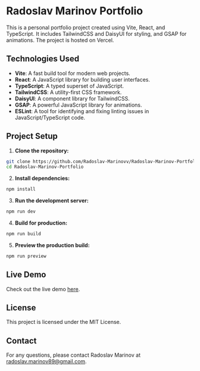 # Radoslav Marinov Portfolio

This is a personal portfolio project created using Vite, React, and TypeScript. It includes TailwindCSS and DaisyUI for styling, and GSAP for animations. The project is hosted on Vercel.

## Technologies Used

- **Vite**: A fast build tool for modern web projects.
- **React**: A JavaScript library for building user interfaces.
- **TypeScript**: A typed superset of JavaScript.
- **TailwindCSS**: A utility-first CSS framework.
- **DaisyUI**: A component library for TailwindCSS.
- **GSAP**: A powerful JavaScript library for animations.
- **ESLint**: A tool for identifying and fixing linting issues in JavaScript/TypeScript code.

## Project Setup

1. **Clone the repository:**

```bash
git clone https://github.com/Radoslav-Marinovv/Radoslav-Marinov-Portfolio.git
cd Radoslav-Marinov-Portfolio
```

2. **Install dependencies:**

```bash
npm install
```

3. **Run the development server:**

```bash
npm run dev
```

4. **Build for production:**

```bash
npm run build
```

5. **Preview the production build:**

```bash
npm run preview
```

## Live Demo

Check out the live demo [here](https://radoslav-marinov-portfolio.vercel.app/).

## License

This project is licensed under the MIT License.

## Contact

For any questions, please contact Radoslav Marinov at [radoslav.marinov89@gmail.com](mailto:radoslav.marinov89@gmail.com).
